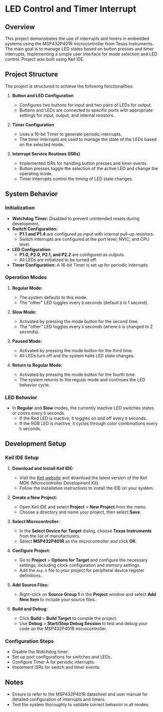 # LED Control and Timer Interrupt

## Overview

This project demonstrates the use of interrupts and timers in embedded systems using the MSP432P401R microcontroller from Texas Instruments. The main goal is to manage LED states based on button presses and timer interrupts, implementing a simple user interface for mode selection and LED control. Project was built using Keil IDE.


## Project Structure

The project is structured to achieve the following functionalities:

1. **Button and LED Configuration**
   - Configures two buttons for input and two pairs of LEDs for output.
   - Buttons and LEDs are connected to specific ports with appropriate settings for input, output, and internal resistors.

2. **Timer Configuration**
   - Uses a 16-bit Timer to generate periodic interrupts.
   - The timer interrupts are used to manage the state of the LEDs based on the selected mode.

3. **Interrupt Service Routines (ISRs)**
   - Implemented ISRs for handling button presses and timer events.
   - Button presses toggle the selection of the active LED and change the operating mode.
   - Timer interrupts control the timing of LED state changes.

## System Behavior

### Initialization

- **Watchdog Timer:** Disabled to prevent unintended resets during development.
- **Switch Configuration:** 
  - **P1.1 and P1.4** are configured as input with internal pull-up resistors.
  - Switch interrupts are configured at the port level, NVIC, and CPU level.
- **LED Configuration:**
  - **P1.0, P2.0, P2.1, and P2.2** are configured as outputs.
  - All LEDs are initialized to be turned off.
- **Timer Configuration:** A 16-bit Timer is set up for periodic interrupts.

### Operation Modes

1. **Regular Mode:**
   - The system defaults to this mode.
   - The "other" LED toggles every `D` seconds (default `D` is 1 second).

2. **Slow Mode:**
   - Activated by pressing the mode button for the second time.
   - The "other" LED toggles every `D` seconds (where `D` is changed to 2 seconds).

3. **Paused Mode:**
   - Activated by pressing the mode button for the third time.
   - All LEDs turn off and the system halts LED state changes.

4. **Return to Regular Mode:**
   - Activated by pressing the mode button for the fourth time.
   - The system returns to the regular mode and continues the LED behavior cycle.

### LED Behavior

- In **Regular** and **Slow** modes, the currently inactive LED switches states or colors every `D` seconds.
  - If the Red LED is inactive, it toggles on and off every `D` seconds.
  - If the RGB LED is inactive, it cycles through color combinations every `D` seconds.

## Development Setup

### Keil IDE Setup

1. **Download and Install Keil IDE:**
   - Visit the [Keil website](https://www.keil.com/download/) and download the latest version of the Keil MDK (Microcontroller Development Kit).
   - Follow the installation instructions to install the IDE on your system.

2. **Create a New Project:**
   - Open Keil IDE and select **Project** > **New Project** from the menu.
   - Choose a directory and name your project, then select **Save**.

3. **Select Microcontroller:**
   - In the **Select Device for Target** dialog, choose **Texas Instruments** from the list of manufacturers.
   - Select **MSP432P401R** as the microcontroller and click **OK**.

4. **Configure Project:**
   - Go to **Project** > **Options for Target** and configure the necessary settings, including clock configuration and memory settings.
   - Add the `msp.h` file to your project for peripheral device register definitions.

5. **Add Source Files:**
   - Right-click on **Source Group 1** in the **Project** window and select **Add New Item** to include your source files.

6. **Build and Debug:**
   - Click **Build** > **Build Target** to compile the project.
   - Use **Debug** > **Start/Stop Debug Session** to test and debug your code on the MSP432P401R microcontroller.


### Configuration Steps
   - Disable the Watchdog timer.
   - Set up port configurations for switches and LEDs.
   - Configure Timer A for periodic interrupts.
   - Implement ISRs for switch and timer events.

## Notes

- Ensure to refer to the MSP432P401R datasheet and user manual for detailed configuration of interrupts and timers.
- Test the system thoroughly to validate correct behavior in all modes.
